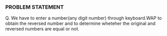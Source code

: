 ### PROBLEM STATEMENT

Q. We have to enter a number(any digit number) through keyboard.WAP to obtain the reversed number and to determine wheteher the original and reversed numbers are equal or not.
